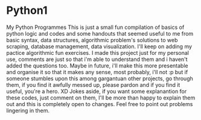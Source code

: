 # Python1
My Python Programmes
This is just a small fun compilation of basics of python logic and codes and some handouts that seemed useful to me from basic syntax, data structures, algorithmic 
problem's solutions to web scraping, database management, data visualization. I'll keep on adding my pactice algorithmic fun exercises. I made this project just for
my personal use, comments are just so that i'm able to understand them and i haven't added the questions too. Maybe in future, i'll make this more presentable and 
organise it so that it makes any sense, most probably, i'll not :p but if someone stumbles upon this among gargantuan other projects, go through them, if you find it
awfully messed up, please pardon and if you find it useful, you're a hero. XD Jokes aside, if you want some explanantion for these codes, just comment on them, I'll
be more than happy to explain them out and this is completely open to changes. Feel free to point out problems lingering in them.
